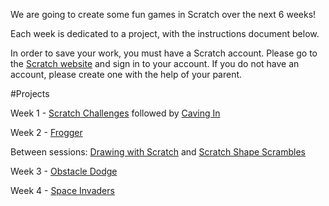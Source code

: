 
We are going to create some fun games in Scratch over the next 6 weeks! 

Each week is dedicated to a project, with the instructions document below.

In order to save your work, you must have a Scratch account. Please go to the [Scratch website](http://scratch.mit.edu) and sign in to your account. If you do not have an account, please create one with the help of your parent.


#Projects

Week 1 - [Scratch Challenges](https://docs.google.com/document/d/1W54WjBeZ-eq6J0AhammGe68sz9OlpdCvFY5PxsfnS6w/)        followed by [Caving In](https://docs.google.com/document/d/1nU1tD0Y-ANVMEnU_ajJ0kAXq45cGMpipCUcv_06Yik0/)

Week 2 - [Frogger](https://docs.google.com/document/d/1gZMwqGx0T73kvJkA57KQFdLMzsNpzO-5V8BC_ng9lBw/)

   Between sessions: [Drawing with Scratch](https://docs.google.com/document/d/1fFrCfqh650kuXVFrLhSkhgVxOtku4ZkYOjXJUNGMsgc/edit) and [Scratch Shape Scrambles](https://docs.google.com/document/d/1OrkIXgQe8L4qhRIHXt2pUCW8J9KeSqZO6B16fjfNtdw/edit)

Week 3 - [Obstacle Dodge](https://docs.google.com/document/d/1tla_5946PSpBKTzGlccXRAI-4oNLXskoxU68DngHePg/)

Week 4 - [Space Invaders](https://docs.google.com/document/d/1GirMhyP70aVn3r4WkD5H2G-Z3cniaGki4hbbVh9E88Q/)

